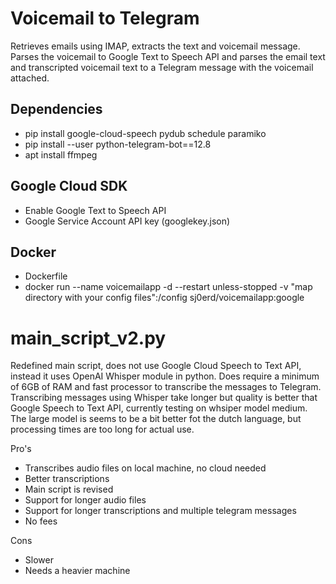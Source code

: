 
# Voicemail to Telegram

Retrieves emails using IMAP, extracts the text and voicemail message. Parses the voicemail to Google Text to Speech API and parses the email text and transcripted voicemail text to a Telegram message with the voicemail attached.

## Dependencies 
- pip install google-cloud-speech pydub schedule paramiko
- pip install --user python-telegram-bot==12.8
- apt install ffmpeg

## Google Cloud SDK
- Enable Google Text to Speech API
- Google Service Account API key (googlekey.json)

## Docker

- Dockerfile
- docker run --name voicemailapp -d --restart unless-stopped -v "map directory with your config files":/config sj0erd/voicemailapp:google


# main_script_v2.py

Redefined main script, does not use Google Cloud Speech to Text API, instead it uses OpenAI Whisper module in python. Does require a minimum of 6GB of RAM and fast processor to transcribe the messages to Telegram. Transcribing messages using Whisper take longer but quality is better that Google Speech to Text API, currently testing on whsiper model medium. The large model is seems to be a bit better fot the dutch language, but processing times are too long for actual use. 

Pro's
- Transcribes audio files on local machine, no cloud needed
- Better transcriptions
- Main script is revised
- Support for longer audio files
- Support for longer transcriptions and multiple telegram messages
- No fees

Cons
- Slower
- Needs a heavier machine
